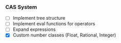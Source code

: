 ### CAS System
- [ ] Implement tree structure
- [ ] Implement eval functions for operators
- [ ] Expand expressions
- [x] Custom number classes (Float, Rational, Integer)
